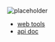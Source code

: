 ![placeholder](https://d2ekywz288hemq.cloudfront.net/im/bilibili_data_placeholder.png)

- [web tools](https://gkxk.github.io/app/bilibili)
- [api doc](https://gkxk.github.io/2023/05/09/public/bilibili%20api)




<!-- # 1. api功能
## 1.1. 收到cv号
| 返回值   | 说明                                                    |
| -------- | ------------------------------------------------------- |
| 文章信息 |                                                         |
| 电纸书   | pdf链接                                                 |
| 评论区   | 昵称, uid, 头像, 评论次数, 评论内容列表. (均为可选参数) |


## 1.2. 收到uid
| 返回值   | 说明                    |
| -------- | ----------------------- |
| up主信息 | 基本信息                |
| up主信息 | jpg链接, 以海报形式展示 |


## 1.3. 收到bv号
| 返回值   | 说明                                                    |
| -------- | ------------------------------------------------------- |
| 视频信息 |                                                         |
| 评论区   | 昵称, uid, 头像, 评论次数, 评论内容列表. (均为可选参数) | -->



